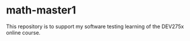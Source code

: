 # math-master1
This repository is to support my software testing learning of the DEV275x online course.
